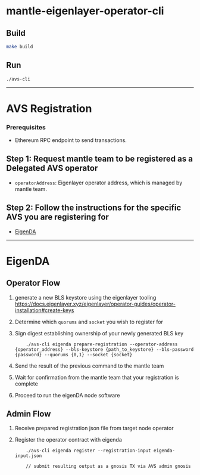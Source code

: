 # mantle-eigenlayer-operator-cli
## Build

```bash
make build
```

## Run

```bash
./avs-cli
```

---

# AVS Registration

### Prerequisites
- Ethereum RPC endpoint to send transactions.


## Step 1: Request mantle team to be registered as a Delegated AVS operator

- `operatorAddress`: Eigenlayer operator address, which is managed by mantle team.

## Step 2: Follow the instructions for the specific AVS you are registering for

* [EigenDA](https://github.com/etherfi-protocol/etherfi-avs-operator-CLI?tab=readme-ov-file#eigenda)
---

# EigenDA

## Operator Flow

1. generate a new BLS keystore using the eigenlayer tooling https://docs.eigenlayer.xyz/eigenlayer/operator-guides/operator-installation#create-keys
2. Determine which `quorums` and `socket` you wish to register for
3. Sign digest establishing ownership of your newly generated BLS key

           ./avs-cli eigenda prepare-registration --operator-address {operator_address} --bls-keystore {path_to_keystore} --bls-password {password} --quorums {0,1} --socket {socket}

4. Send the result of the previous command to the mantle team 
5. Wait for confirmation from the mantle team that your registration is complete
6. Proceed to run the eigenDA node software

## Admin Flow

1. Receive prepared registration json file from target node operator
2. Register the operator contract with eigenda

           ./avs-cli eigenda register --registration-input eigenda-input.json

           // submit resulting output as a gnosis TX via AVS admin gnosis